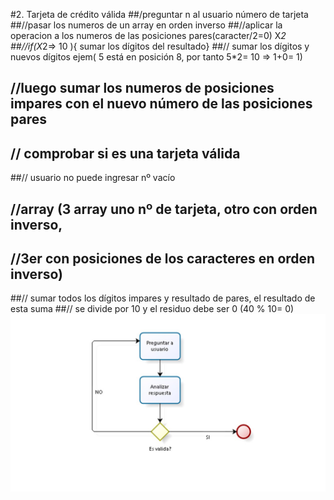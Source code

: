 #2. Tarjeta de crédito válida
##/preguntar n al usuario número de tarjeta
##//pasar los numeros de un array en orden inverso
##//aplicar la operacion a los numeros de las posiciones pares(caracter/2=0) X*2 
##//if(X*2=> 10 ){ sumar los dígitos del resultado}
##// sumar los dígitos y nuevos dígitos ejem( 5 está en posición 8, por tanto 5*2= 10 => 1+0= 1)
## //luego sumar los numeros de posiciones impares con el nuevo número de las posiciones pares
## // comprobar si es una tarjeta válida
##// usuario no puede ingresar nº vacío
## //array (3 array uno nº de tarjeta, otro con orden inverso, 
## //3er con posiciones de los caracteres en orden inverso)
##// sumar todos los dígitos impares y resultado de pares, el resultado de esta suma
##// se divide por 10 y el residuo debe ser 0 (40 % 10= 0)
![alt text](tarjeta.jpeg "Diagrama de Flujo")